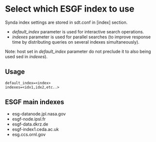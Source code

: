 # Select which ESGF index to use

Synda index settings are stored in sdt.conf in [index] section.

* *default_index* parameter is used for interactive search operations.
* *indexes* parameter is used for parallel searches (to improve response time by distributing queries on several indexes simultaneously).

Note: host set in *default_index* parameter do not preclude it to also being used sed in *indexes*).

## Usage

    default_index=<index>
    indexes=<idx1,idx2,etc..>

## ESGF main indexes

* esg-datanode.jpl.nasa.gov
* esgf-node.ipsl.fr
* esgf-data.dkrz.de
* esgf-index1.ceda.ac.uk
* esg.ccs.ornl.gov

